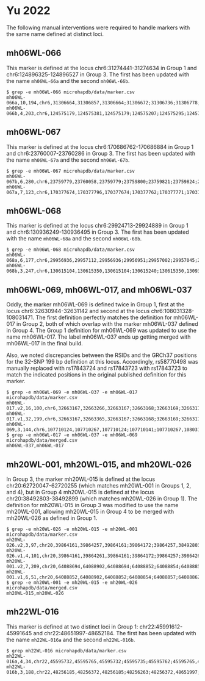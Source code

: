 # Yu 2022

The following manual interventions were required to handle markers with the same name defined at distinct loci.


## mh06WL-066

This marker is defined at the locus chr6:31274441-31274634 in Group 1 and chr6:124896325-124896527 in Group 3. The first has been updated with the name `mh06WL-66a` and the second `mh06WL-66b`.

```
$ grep -e mh06WL-066 microhapdb/data/marker.csv 
mh06WL-066a,10,194,chr6,31306664,31306857,31306664;31306672;31306736;31306778;31306803;31306805;31306809;31306842;31306853;31306857,31274441;31274449;31274513;31274555;31274580;31274582;31274586;31274619;31274630;31274634,rs9468942;rs35647108;rs6931873;rs10484554;rs184149624;rs9468944;rs561074738;rs9264944;rs118169956;rs9264946,Yu2022G1
mh06WL-066b,4,203,chr6,124575179,124575381,124575179;124575207;124575295;124575381,124896325;124896353;124896441;124896527,rs12111530;rs611601;rs575793;rs576646,Yu2022G3
```


## mh06WL-067

This marker is defined at the locus chr6:170686762-170686884 in Group 1 and chr6:23760007-23760286 in Group 3. The first has been updated with the name `mh06WL-67a` and the second `mh06WL-67b`.

```
$ grep -e mh06WL-067 microhapdb/data/marker.csv 
mh06WL-067b,6,280,chr6,23759779,23760058,23759779;23759800;23759821;23759824;23760036;23760058,23760007;23760028;23760049;23760052;23760264;23760286,rs12529689;rs12526357;rs72835578;rs13199839;rs6456572;rs6456573,Yu2022G3
mh06WL-067a,7,123,chr6,170377674,170377796,170377674;170377762;170377771;170377777;170377785;170377792;170377796,170686762;170686850;170686859;170686865;170686873;170686880;170686884,rs80046082;rs74200689;rs118007249;rs146473817;rs35931761;rs34430936;rs149631868,Yu2022G1
```


## mh06WL-068

This marker is defined at the locus chr6:29924713-29924889 in Group 1 and chr6:130936249-130936495 in Group 3. The first has been updated with the name `mh06WL-68a` and the second `mh06WL-68b`.

```
$ grep -e mh06WL-068 microhapdb/data/marker.csv 
mh06WL-068a,6,177,chr6,29956936,29957112,29956936;29956951;29957002;29957045;29957056;29957112,29924713;29924728;29924779;29924822;29924833;29924889,rs73415987;rs892666;rs12665039;rs428905;rs9260671;rs2517702,Yu2022G1
mh06WL-068b,3,247,chr6,130615104,130615350,130615104;130615240;130615350,130936249;130936385;130936495,rs4897446;rs17059290;rs4144214,Yu2022G3
```


## mh06WL-069, mh06WL-017, and mh06WL-037

Oddly, the marker mh06WL-069 is defined twice in Group 1, first at the locus chr6:32630944-32631142 and second at the locus chr6:108031328-108031471. The first definition perfectly matches the definition for mh06WL-017 in Group 2, both of which overlap with the marker mh06WL-037 defined in Group 4. The Group 1 definition for mh06WL-069 was updated to use the name mh06WL-017. The label mh06WL-037 ends up getting merged with mh06WL-017 in the final build.

Also, we noted discrepancies between the RSIDs and the GRCh37 positions for the 32-SNP 199 bp definition at this locus. Accordingly, rs58770498 was manually replaced with rs17843724 and rs17843723 with rs17843723 to match the indicated positions in the original published definition for this marker.

```
$ grep -e mh06WL-069 -e mh06WL-037 -e mh06WL-017 microhapdb/data/marker.csv
mh06WL-017.v2,16,100,chr6,32663167,32663266,32663167;32663168;32663169;32663172;32663190;32663191;32663214;32663218;32663219;32663222;32663223;32663252;32663261;32663262;32663265;32663266,32630944;32630945;32630946;32630949;32630967;32630968;32630991;32630995;32630996;32630999;32631000;32631029;32631038;32631039;32631042;32631043,rs71542446;rs41270931;rs28724261;rs71542447;rs2854267;rs9274216;rs35986240;rs201930518;rs17613599;rs71542448;rs9274217;rs58770498;rs17613606;rs9274218;rs115495316;rs9274219,Yu2022G4
mh06WL-017.v1,32,199,chr6,32663167,32663365,32663167;32663168;32663169;32663172;32663190;32663191;32663214;32663218;32663219;32663222;32663223;32663252;32663261;32663262;32663265;32663266;32663267;32663281;32663293;32663298;32663302;32663303;32663309;32663327;32663332;32663336;32663342;32663345;32663352;32663353;32663356;32663365,32630944;32630945;32630946;32630949;32630967;32630968;32630991;32630995;32630996;32630999;32631000;32631029;32631038;32631039;32631042;32631043;32631044;32631058;32631070;32631075;32631079;32631080;32631086;32631104;32631109;32631113;32631119;32631122;32631129;32631130;32631133;32631142,rs71542446;rs41270931;rs28724261;rs71542447;rs2854267;rs9274216;rs35986240;rs201930518;rs17613599;rs71542448;rs9274217;rs58770498;rs17613606;rs9274218;rs115495316;rs9274219;rs9274220;rs2856703;rs41270932;rs9274222;rs72844333;rs200098349;rs17843724;rs74222206;rs281863378;rs9274225;rs41270933;rs17613622;rs17613629;rs17613636;rs281863362;rs9274227,Yu2022G1;Yu2022G2
mh06WL-069,3,144,chr6,107710124,107710267,107710124;107710141;107710267,108031328;108031345;108031471,rs9386660;rs539627870;rs2748441,Yu2022G1
$ grep -e mh06WL-017 -e mh06WL-037 -e mh06WL-069 microhapdb/data/merged.csv 
mh06WL-037,mh06WL-017
```


## mh20WL-001, mh20WL-015, and mh20WL-026

In Group 3, the marker mh20WL-015 is defined at the locus chr20:62720047-62720255 (which matches mh20WL-001 in Groups 1, 2, and 4), but in Group 4 mh20WL-015 is defined at the locus chr20:38492803-38492899 (which matches mh20WL-026 in Group 1). The definition for mh20WL-015 in Group 3 was modified to use the name mh20WL-001, allowing mh20WL-015 in Group 4 to be merged with mh20WL-026 as defined in Group 1.


```
$ grep -e mh20WL-026 -e mh20WL-015 -e mh20WL-001 microhapdb/data/marker.csv 
mh20WL-026.v2,3,97,chr20,39864161,39864257,39864161;39864172;39864257,38492803;38492814;38492899,rs6101739;rs17802541;rs2208094,Yu2022G4
mh20WL-026.v1,4,101,chr20,39864161,39864261,39864161;39864172;39864257;39864261,38492803;38492814;38492899;38492903,rs6101739;rs17802541;rs2208094;rs2208093,Yu2022G1
mh20WL-001.v2,7,209,chr20,64088694,64088902,64088694;64088852;64088854;64088857;64088862;64088882;64088902,62720047;62720205;62720207;62720210;62720215;62720235;62720255,rs62218105;rs77312089;rs78514502;rs78828793;rs77461050;rs62218112;rs62218113,Yu2022G3
mh20WL-001.v1,6,51,chr20,64088852,64088902,64088852;64088854;64088857;64088862;64088882;64088902,62720205;62720207;62720210;62720215;62720235;62720255,rs77312089;rs78514502;rs78828793;rs77461050;rs62218112;rs62218113,Yu2022G1;Yu2022G2;Yu2022G4
$ grep -e mh20WL-001 -e mh20WL-015 -e mh20WL-026 microhapdb/data/merged.csv 
mh20WL-015,mh20WL-026
```


## mh22WL-016

This marker is defined at two distinct loci in Group 1: chr22:45991612-45991645 and chr22:48651997-48652184. The first has been updated with the name `mh22WL-016a` and the second `mh22WL-016b`.

```
$ grep mh22WL-016 microhapdb/data/marker.csv 
mh22WL-016a,4,34,chr22,45595732,45595765,45595732;45595735;45595762;45595765,45991612;45991615;45991642;45991645,rs79222659;rs73447079;rs77662475;rs74430055,Yu2022G1
mh22WL-016b,3,188,chr22,48256185,48256372,48256185;48256263;48256372,48651997;48652075;48652184,rs1004689;rs59649586;rs2075958,Yu2022G1
```
